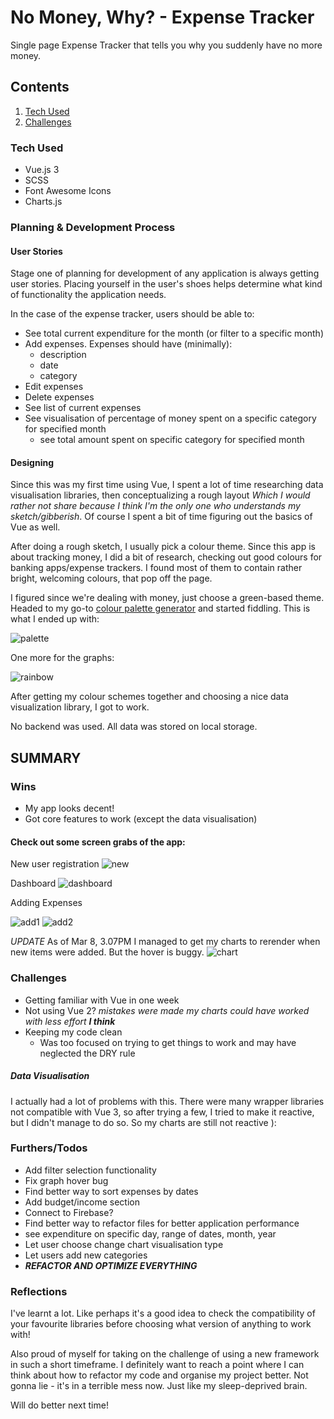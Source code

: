 # No Money, Why? - Expense Tracker

Single page Expense Tracker that tells you why you suddenly have no more money.

## Contents

1. [Tech Used](#tech-used)
1. [Challenges](#challenges)

### Tech Used

- Vue.js 3
- SCSS
- Font Awesome Icons
- Charts.js

### Planning & Development Process

#### User Stories

Stage one of planning for development of any application is always getting user stories. Placing yourself in the user's shoes helps determine what kind of functionality the application needs.

In the case of the expense tracker, users should be able to:

- See total current expenditure for the month (or filter to a specific month)
- Add expenses. Expenses should have (minimally):
  - description
  - date
  - category
- Edit expenses
- Delete expenses
- See list of current expenses
- See visualisation of percentage of money spent on a specific category for specified month
  - see total amount spent on specific category for specified month

#### Designing

Since this was my first time using Vue, I spent a lot of time researching data visualisation libraries, then conceptualizing a rough layout _Which I would rather not share because I think I'm the only one who understands my sketch/gibberish_. Of course I spent a bit of time figuring out the basics of Vue as well.

After doing a rough sketch, I usually pick a colour theme. Since this app is about tracking money, I did a bit of research, checking out good colours for banking apps/expense trackers. I found most of them to contain rather bright, welcoming colours, that pop off the page.

I figured since we're dealing with money, just choose a green-based theme. Headed to my go-to [colour palette generator](https://coolors.com/generate) and started fiddling. This is what I ended up with:

![palette](images/palette.png)

One more for the graphs:

![rainbow](images/rainbow.png)

After getting my colour schemes together and choosing a nice data visualization library, I got to work.

No backend was used. All data was stored on local storage.

## SUMMARY

### Wins

- My app looks decent!
- Got core features to work (except the data visualisation)

#### Check out some screen grabs of the app:

New user registration
![new](images/new.png)

Dashboard
![dashboard](images/home.png)

Adding Expenses

![add1](images/add1.png)
![add2](images/add2.png)

_UPDATE_ As of Mar 8, 3.07PM
I managed to get my charts to rerender when new items were added. But the hover is buggy.
![chart](images/chart.png)

### Challenges

- Getting familiar with Vue in one week
- Not using Vue 2? _mistakes were made my charts could have worked with less effort **I think**_
- Keeping my code clean
  - Was too focused on trying to get things to work and may have neglected the DRY rule

##### Data Visualisation

I actually had a lot of problems with this. There were many wrapper libraries not compatible with Vue 3, so after trying a few, I tried to make it reactive, but I didn't manage to do so. So my charts are still not reactive ):

### Furthers/Todos

- Add filter selection functionality
- Fix graph hover bug
- Find better way to sort expenses by dates
- Add budget/income section
- Connect to Firebase?
- Find better way to refactor files for better application performance
- see expenditure on specific day, range of dates, month, year
- Let user choose change chart visualisation type
- Let users add new categories
- _**REFACTOR AND OPTIMIZE EVERYTHING**_

### Reflections

I've learnt a lot. Like perhaps it's a good idea to check the compatibility of your favourite libraries before choosing what version of anything to work with!

Also proud of myself for taking on the challenge of using a new framework in such a short timeframe.
I definitely want to reach a point where I can think about how to refactor my code and organise my project better. Not gonna lie - it's in a terrible mess now. Just like my sleep-deprived brain.

Will do better next time!
